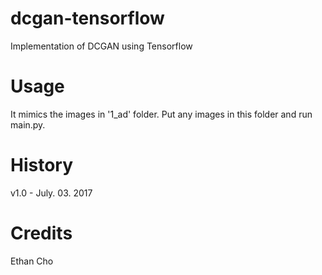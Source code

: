 # dcgan-tensorflow
Implementation of DCGAN using Tensorflow

# Usage
It mimics the images in '1_ad' folder. Put any images in this folder and run main.py.

# History
v1.0 - July. 03. 2017

# Credits
Ethan Cho

